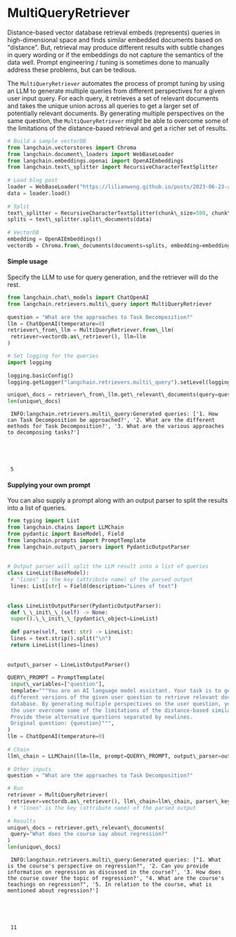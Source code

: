 # MultiQueryRetriever

Distance-based vector database retrieval embeds (represents) queries in high-dimensional space and finds similar embedded documents based on "distance". But, retrieval may produce different results with subtle changes in query wording or if the embeddings do not capture the semantics of the data well. Prompt engineering / tuning is sometimes done to manually address these problems, but can be tedious.

The `MultiQueryRetriever` automates the process of prompt tuning by using an LLM to generate multiple queries from different perspectives for a given user input query. For each query, it retrieves a set of relevant documents and takes the unique union across all queries to get a larger set of potentially relevant documents. By generating multiple perspectives on the same question, the `MultiQueryRetriever` might be able to overcome some of the limitations of the distance-based retrieval and get a richer set of results.

```python
# Build a sample vectorDB  
from langchain.vectorstores import Chroma  
from langchain.document\_loaders import WebBaseLoader  
from langchain.embeddings.openai import OpenAIEmbeddings  
from langchain.text\_splitter import RecursiveCharacterTextSplitter  
  
# Load blog post  
loader = WebBaseLoader("https://lilianweng.github.io/posts/2023-06-23-agent/")  
data = loader.load()  
  
# Split  
text\_splitter = RecursiveCharacterTextSplitter(chunk\_size=500, chunk\_overlap=0)  
splits = text\_splitter.split\_documents(data)  
  
# VectorDB  
embedding = OpenAIEmbeddings()  
vectordb = Chroma.from\_documents(documents=splits, embedding=embedding)  

```

#### Simple usage[​](#simple-usage "Direct link to Simple usage")

Specify the LLM to use for query generation, and the retriever will do the rest.

```python
from langchain.chat\_models import ChatOpenAI  
from langchain.retrievers.multi\_query import MultiQueryRetriever  
  
question = "What are the approaches to Task Decomposition?"  
llm = ChatOpenAI(temperature=0)  
retriever\_from\_llm = MultiQueryRetriever.from\_llm(  
 retriever=vectordb.as\_retriever(), llm=llm  
)  

```

```python
# Set logging for the queries  
import logging  
  
logging.basicConfig()  
logging.getLogger("langchain.retrievers.multi\_query").setLevel(logging.INFO)  

```

```python
unique\_docs = retriever\_from\_llm.get\_relevant\_documents(query=question)  
len(unique\_docs)  

```

```text
 INFO:langchain.retrievers.multi\_query:Generated queries: ['1. How can Task Decomposition be approached?', '2. What are the different methods for Task Decomposition?', '3. What are the various approaches to decomposing tasks?']  
  
  
  
  
  
 5  

```

#### Supplying your own prompt[​](#supplying-your-own-prompt "Direct link to Supplying your own prompt")

You can also supply a prompt along with an output parser to split the results into a list of queries.

```python
from typing import List  
from langchain.chains import LLMChain  
from pydantic import BaseModel, Field  
from langchain.prompts import PromptTemplate  
from langchain.output\_parsers import PydanticOutputParser  
  
  
# Output parser will split the LLM result into a list of queries  
class LineList(BaseModel):  
 # "lines" is the key (attribute name) of the parsed output  
 lines: List[str] = Field(description="Lines of text")  
  
  
class LineListOutputParser(PydanticOutputParser):  
 def \_\_init\_\_(self) -> None:  
 super().\_\_init\_\_(pydantic\_object=LineList)  
  
 def parse(self, text: str) -> LineList:  
 lines = text.strip().split("\n")  
 return LineList(lines=lines)  
  
  
output\_parser = LineListOutputParser()  
  
QUERY\_PROMPT = PromptTemplate(  
 input\_variables=["question"],  
 template="""You are an AI language model assistant. Your task is to generate five   
 different versions of the given user question to retrieve relevant documents from a vector   
 database. By generating multiple perspectives on the user question, your goal is to help  
 the user overcome some of the limitations of the distance-based similarity search.   
 Provide these alternative questions separated by newlines.  
 Original question: {question}""",  
)  
llm = ChatOpenAI(temperature=0)  
  
# Chain  
llm\_chain = LLMChain(llm=llm, prompt=QUERY\_PROMPT, output\_parser=output\_parser)  
  
# Other inputs  
question = "What are the approaches to Task Decomposition?"  

```

```python
# Run  
retriever = MultiQueryRetriever(  
 retriever=vectordb.as\_retriever(), llm\_chain=llm\_chain, parser\_key="lines"  
) # "lines" is the key (attribute name) of the parsed output  
  
# Results  
unique\_docs = retriever.get\_relevant\_documents(  
 query="What does the course say about regression?"  
)  
len(unique\_docs)  

```

```text
 INFO:langchain.retrievers.multi\_query:Generated queries: ["1. What is the course's perspective on regression?", '2. Can you provide information on regression as discussed in the course?', '3. How does the course cover the topic of regression?', "4. What are the course's teachings on regression?", '5. In relation to the course, what is mentioned about regression?']  
  
  
  
  
  
 11  

```
